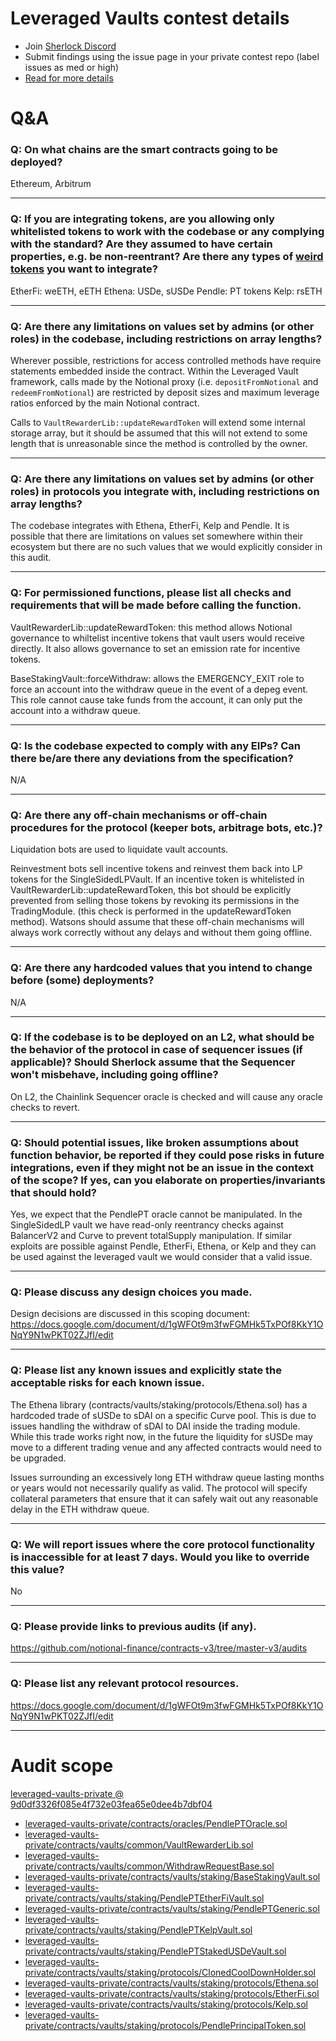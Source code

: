 
# Leveraged Vaults contest details

- Join [Sherlock Discord](https://discord.gg/MABEWyASkp)
- Submit findings using the issue page in your private contest repo (label issues as med or high)
- [Read for more details](https://docs.sherlock.xyz/audits/watsons)

# Q&A

### Q: On what chains are the smart contracts going to be deployed?
Ethereum, Arbitrum
___

### Q: If you are integrating tokens, are you allowing only whitelisted tokens to work with the codebase or any complying with the standard? Are they assumed to have certain properties, e.g. be non-reentrant? Are there any types of [weird tokens](https://github.com/d-xo/weird-erc20) you want to integrate?
EtherFi: weETH, eETH
Ethena: USDe, sUSDe
Pendle: PT tokens
Kelp: rsETH
___

### Q: Are there any limitations on values set by admins (or other roles) in the codebase, including restrictions on array lengths?
Wherever possible, restrictions for access controlled methods have require statements embedded inside the contract. Within the Leveraged Vault framework, calls made by the Notional proxy (i.e.  `depositFromNotional` and `redeemFromNotional`) are restricted by deposit sizes and maximum leverage ratios enforced by the main Notional contract.

Calls to `VaultRewarderLib::updateRewardToken`  will extend some internal storage array, but it should be assumed that this will not extend to some length that is unreasonable since the method is controlled by the owner.
___

### Q: Are there any limitations on values set by admins (or other roles) in protocols you integrate with, including restrictions on array lengths?
The codebase integrates with Ethena, EtherFi, Kelp and Pendle. It is possible that there are limitations on values set somewhere within their ecosystem but there are no such values that we would explicitly consider in this audit.
___

### Q: For permissioned functions, please list all checks and requirements that will be made before calling the function.
VaultRewarderLib::updateRewardToken: this method allows Notional governance to whiltelist incentive tokens that vault users would receive directly. It also allows governance to set an emission rate for incentive tokens.

BaseStakingVault::forceWithdraw: allows the EMERGENCY_EXIT role to force an account into the withdraw queue in the event of a depeg event. This role cannot cause take funds from the account, it can only put the account into a withdraw queue.

___

### Q: Is the codebase expected to comply with any EIPs? Can there be/are there any deviations from the specification?
N/A
___

### Q: Are there any off-chain mechanisms or off-chain procedures for the protocol (keeper bots, arbitrage bots, etc.)?
Liquidation bots are used to liquidate vault accounts.

Reinvestment bots sell incentive tokens and reinvest them back into LP tokens for the SingleSidedLPVault. If an incentive token is whitelisted in VaultRewarderLib::updateRewardToken, this bot should be explicitly prevented from selling those tokens by revoking its permissions in the TradingModule. (this check is performed in the updateRewardToken method).
Watsons should assume that these off-chain mechanisms will always work correctly without any delays and without them going offline.
___

### Q: Are there any hardcoded values that you intend to change before (some) deployments?
N/A
___

### Q: If the codebase is to be deployed on an L2, what should be the behavior of the protocol in case of sequencer issues (if applicable)? Should Sherlock assume that the Sequencer won't misbehave, including going offline?
On L2, the Chainlink Sequencer oracle is checked and will cause any oracle checks to revert.
___

### Q: Should potential issues, like broken assumptions about function behavior, be reported if they could pose risks in future integrations, even if they might not be an issue in the context of the scope? If yes, can you elaborate on properties/invariants that should hold?
Yes, we expect that the PendlePT oracle cannot be manipulated. In the SingleSidedLP vault we have read-only reentrancy checks against BalancerV2 and Curve to prevent totalSupply manipulation. If similar exploits are possible against Pendle, EtherFi, Ethena, or Kelp and they can be used against the leveraged vault we would consider that a valid issue.
___

### Q: Please discuss any design choices you made.
Design decisions are discussed in this scoping document:
https://docs.google.com/document/d/1gWFOt9m3fwFGMHk5TxPOf8KkY1ONqY9N1wPKT02ZJfI/edit
___

### Q: Please list any known issues and explicitly state the acceptable risks for each known issue.
The Ethena library (contracts/vaults/staking/protocols/Ethena.sol) has a hardcoded trade of sUSDe to sDAI on a specific Curve pool. This is due to issues handling the withdraw of sDAI to DAI inside the trading module. While this trade works right now, in the future the liquidity for sUSDe may move to a different trading venue and any affected contracts would need to be upgraded. 

Issues surrounding an excessively long ETH withdraw queue lasting months or years would not necessarily qualify as valid. The protocol will specify collateral parameters that ensure that it can safely wait out any reasonable delay in the ETH withdraw queue.
___

### Q: We will report issues where the core protocol functionality is inaccessible for at least 7 days. Would you like to override this value?
No
___

### Q: Please provide links to previous audits (if any).
https://github.com/notional-finance/contracts-v3/tree/master-v3/audits
___

### Q: Please list any relevant protocol resources.
https://docs.google.com/document/d/1gWFOt9m3fwFGMHk5TxPOf8KkY1ONqY9N1wPKT02ZJfI/edit
___



# Audit scope


[leveraged-vaults-private @ 9d0df3326f085e4f732e03fea65e0dee4b7dbf04](https://github.com/notional-finance/leveraged-vaults-private/tree/9d0df3326f085e4f732e03fea65e0dee4b7dbf04)
- [leveraged-vaults-private/contracts/oracles/PendlePTOracle.sol](leveraged-vaults-private/contracts/oracles/PendlePTOracle.sol)
- [leveraged-vaults-private/contracts/vaults/common/VaultRewarderLib.sol](leveraged-vaults-private/contracts/vaults/common/VaultRewarderLib.sol)
- [leveraged-vaults-private/contracts/vaults/common/WithdrawRequestBase.sol](leveraged-vaults-private/contracts/vaults/common/WithdrawRequestBase.sol)
- [leveraged-vaults-private/contracts/vaults/staking/BaseStakingVault.sol](leveraged-vaults-private/contracts/vaults/staking/BaseStakingVault.sol)
- [leveraged-vaults-private/contracts/vaults/staking/PendlePTEtherFiVault.sol](leveraged-vaults-private/contracts/vaults/staking/PendlePTEtherFiVault.sol)
- [leveraged-vaults-private/contracts/vaults/staking/PendlePTGeneric.sol](leveraged-vaults-private/contracts/vaults/staking/PendlePTGeneric.sol)
- [leveraged-vaults-private/contracts/vaults/staking/PendlePTKelpVault.sol](leveraged-vaults-private/contracts/vaults/staking/PendlePTKelpVault.sol)
- [leveraged-vaults-private/contracts/vaults/staking/PendlePTStakedUSDeVault.sol](leveraged-vaults-private/contracts/vaults/staking/PendlePTStakedUSDeVault.sol)
- [leveraged-vaults-private/contracts/vaults/staking/protocols/ClonedCoolDownHolder.sol](leveraged-vaults-private/contracts/vaults/staking/protocols/ClonedCoolDownHolder.sol)
- [leveraged-vaults-private/contracts/vaults/staking/protocols/Ethena.sol](leveraged-vaults-private/contracts/vaults/staking/protocols/Ethena.sol)
- [leveraged-vaults-private/contracts/vaults/staking/protocols/EtherFi.sol](leveraged-vaults-private/contracts/vaults/staking/protocols/EtherFi.sol)
- [leveraged-vaults-private/contracts/vaults/staking/protocols/Kelp.sol](leveraged-vaults-private/contracts/vaults/staking/protocols/Kelp.sol)
- [leveraged-vaults-private/contracts/vaults/staking/protocols/PendlePrincipalToken.sol](leveraged-vaults-private/contracts/vaults/staking/protocols/PendlePrincipalToken.sol)


